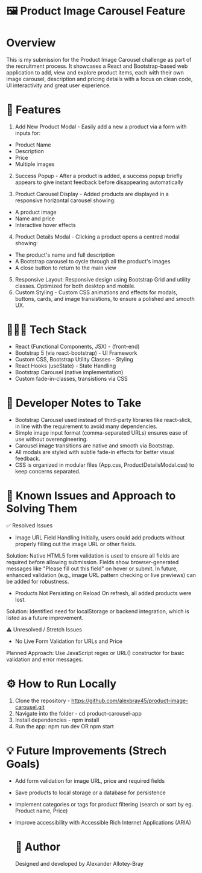 # 🖼️ Product Image Carousel Feature

# Overview
This is my submission for the Product Image Carousel challenge as part of the recruitment process.
It showcases a React and Bootstrap-based web application to add, view and explore product items, each with their own image carousel, description and pricing details with a focus on clean code, UI interactivity and great user experience.

# 🚀 Features

1. Add New Product Modal - Easily add a new a product via a form with inputs for:
- Product Name
- Description
- Price
- Multiple images
  
2. Success Popup - After a product is added, a success popup briefly appears to give instant feedback before disappearing automatically
   
3. Product Carousel Display - Added products are displayed in a responsive horizontal carousel showing:
- A product image
- Name and price
- Interactive hover effects
  
4. Product Details Modal - Clicking a product opens a centred modal showing:
- The product's name and full description
- A Bootstrap carousel to cycle through all the product's images
- A close button to return to the main view
  
5. Responsive Layout: Responsive design using Bootstrap Grid and utility classes. Optimized for both desktop and mobile.
6. Custom Styling - Custom CSS animations and effects for modals, buttons, cards, and image transistions, to ensure a polished and smooth UX.


# 👨🏽‍💻 Tech Stack

- React (Functional Components, JSX) - (front-end)
- Bootstrap 5 (via react-bootstrap) - UI Framework
- Custom CSS, Bootstrap Utility Classes - Styling
- React Hooks (useState) - State Handling
- Bootstrap Carousel (native implementation)
- Custom fade-in-classes, transistions via CSS

# 📝 Developer Notes to Take
- Bootstrap Carousel used instead of third-party libraries like react-slick, in line with the requirement to avoid many dependencies.
- Simple image input format (comma-separated URLs) ensures ease of use without overengineering.
- Carousel image transitions are native and smooth via Bootstrap.
- All modals are styled with subtle fade-in effects for better visual feedback.
- CSS is organized in modular files (App.css, ProductDetailsModal.css) to keep concerns separated.

# 🔧 Known Issues and Approach to Solving Them
✅ Resolved Issues

- Image URL Field Handling
Initially, users could add products without properly filling out the image URL or other fields. 

Solution: Native HTML5 form validation is used to ensure all fields are required before allowing submission. Fields show browser-generated messages like "Please fill out this field" on hover or submit. In future, enhanced validation (e.g., image URL pattern checking or live previews) can be added for robustness.

- Products Not Persisting on Reload
On refresh, all added products were lost.

Solution: Identified need for localStorage or backend integration, which is listed as a future improvement.

⚠️ Unresolved / Stretch Issues
- No Live Form Validation for URLs and Price 

Planned Approach: Use JavaScript regex or URL() constructor for basic validation and error messages.

# ⚙️ How to Run Locally

1. Clone the repository - https://github.com/alexbray45/product-image-carousel.git
2. Navigate into the folder - cd product-carousel-app
3. Install dependencies - npm install
4. Run the app: npm run dev OR npm start


# 💡 Future Improvements (Strech Goals)
- Add form validation for image URL, price and required fields
- Save products to local storage or a database for persistence
- Implement categories or tags for product filtering (search or sort by eg. Product name, Price)
- Improve accessibility with Accessible Rich Internet Applications (ARIA)

  # 📝 Author
  Designed and developed by Alexander Allotey-Bray
  
